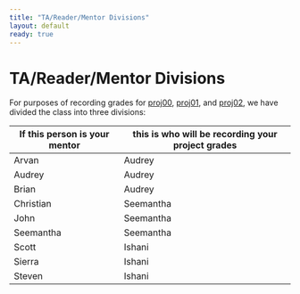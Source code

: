 ```yaml
---
title: "TA/Reader/Mentor Divisions"
layout: default
ready: true
---
```


# TA/Reader/Mentor Divisions

For purposes of recording grades for [proj00](/lab/proj00/), [proj01](/lab/proj01/), and [proj02](/lab/proj02/), 
we have divided the class into three divisions:

| If this person is your mentor | this is who will be recording your project grades |
|-------------------------------|---------------------------------------------------|
| Arvan | Audrey |
| Audrey | Audrey |
| Brian | Audrey |
| Christian | Seemantha |
| John| Seemantha |
| Seemantha | Seemantha |
| Scott | Ishani |
| Sierra | Ishani |
| Steven | Ishani |
